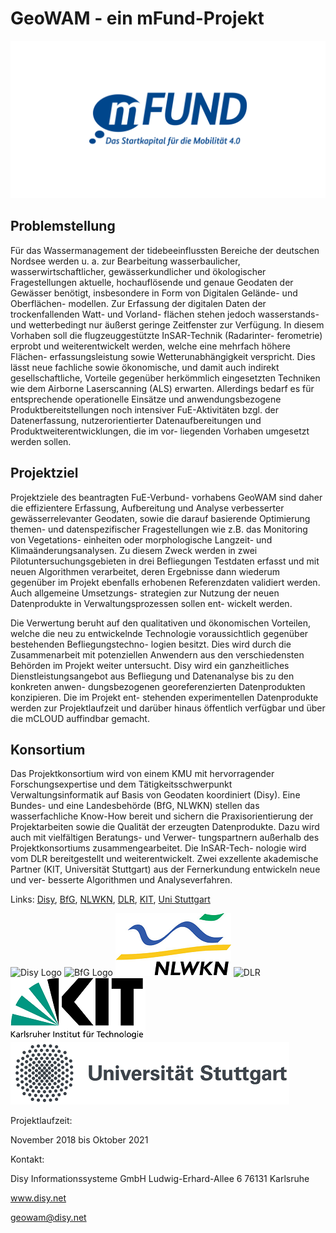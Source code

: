 # GeoWAM - ein mFund-Projekt

![mFund Logo](/logos/mfund-logo-download.jpg)

## Problemstellung

Für das Wassermanagement der tidebeeinflussten Bereiche der deutschen Nordsee werden u. a. zur Bearbeitung wasserbaulicher, wasserwirtschaftlicher, gewässerkundlicher und ökologischer Fragestellungen aktuelle, hochauflösende und genaue Geodaten der Gewässer benötigt, insbesondere in Form von Digitalen Gelände- und Oberflächen- modellen. Zur Erfassung der digitalen Daten der trockenfallenden Watt- und Vorland- flächen stehen jedoch wasserstands- und wetterbedingt nur äußerst geringe Zeitfenster zur Verfügung. In diesem Vorhaben soll die flugzeuggestützte InSAR-Technik (Radarinter- ferometrie) erprobt und weiterentwickelt werden, welche eine mehrfach höhere Flächen- erfassungsleistung sowie Wetterunabhängigkeit verspricht. Dies lässt neue fachliche sowie ökonomische, und damit auch indirekt gesellschaftliche, Vorteile gegenüber herkömmlich eingesetzten Techniken wie dem Airborne Laserscanning (ALS) erwarten. Allerdings bedarf es für entsprechende operationelle Einsätze und anwendungsbezogene Produktbereitstellungen noch intensiver FuE-Aktivitäten bzgl. der Datenerfassung, nutzerorientierter Datenaufbereitungen und Produktweiterentwicklungen, die im vor- liegenden Vorhaben umgesetzt werden sollen.

## Projektziel

Projektziele des beantragten FuE-Verbund- vorhabens GeoWAM sind daher die effizientere Erfassung, Aufbereitung und Analyse verbesserter gewässerrelevanter Geodaten, sowie die darauf basierende Optimierung themen- und datenspezifischer Fragestellungen wie z.B. das Monitoring von Vegetations- einheiten oder morphologische Langzeit- und Klimaänderungsanalysen. Zu diesem Zweck werden in zwei Pilotuntersuchungsgebieten in drei Befliegungen Testdaten erfasst und mit neuen Algorithmen verarbeitet, deren Ergebnisse dann wiederum gegenüber im Projekt ebenfalls erhobenen Referenzdaten validiert werden. Auch allgemeine Umsetzungs- strategien zur Nutzung der neuen Datenprodukte in Verwaltungsprozessen sollen ent- wickelt werden.

Die Verwertung beruht auf den qualitativen und ökonomischen Vorteilen, welche die neu zu entwickelnde Technologie voraussichtlich gegenüber bestehenden Befliegungstechno- logien besitzt. Dies wird durch die Zusammenarbeit mit potenziellen Anwendern aus den verschiedensten Behörden im Projekt weiter untersucht. Disy wird ein ganzheitliches Dienstleistungsangebot aus Befliegung und Datenanalyse bis zu den konkreten anwen- dungsbezogenen georeferenzierten Datenprodukten konzipieren. Die im Projekt ent- stehenden experimentellen Datenprodukte werden zur Projektlaufzeit und darüber hinaus öffentlich verfügbar und über die mCLOUD auffindbar gemacht.

## Konsortium

Das Projektkonsortium wird von einem KMU mit hervorragender Forschungsexpertise und dem Tätigkeitsschwerpunkt Verwaltungsinformatik auf Basis von Geodaten koordiniert (Disy). Eine Bundes- und eine Landesbehörde (BfG, NLWKN) stellen das wasserfachliche Know-How bereit und sichern die Praxisorientierung der Projektarbeiten sowie die Qualität der erzeugten Datenprodukte. Dazu wird auch mit vielfältigen Beratungs- und Verwer- tungspartnern außerhalb des Projektkonsortiums zusammengearbeitet. Die InSAR-Tech- nologie wird vom DLR bereitgestellt und weiterentwickelt. Zwei exzellente akademische Partner (KIT, Universität Stuttgart) aus der Fernerkundung entwickeln neue und ver- besserte Algorithmen und Analyseverfahren.

Links: [Disy](https://disy.net), [BfG](https://www.bafg.de/), [NLWKN](www.nlwkn.niedersachsen.de/startseite/), [DLR](https://www.dlr.de/dlr/desktopdefault.aspx/tabid-10002/), [KIT](https://kit.edu), [Uni Stuttgart](https://www.uni-stuttgart.de/)


![Disy Logo](/logos/)
![BfG Logo](/logos/bgf_logo_small.png)
![NLWKN Logo](/logos/NLWKN_logo_small.png)
![DLR](/logos/dlr_logo_small.png)
![KIT Logo](/logos/kit_logo_small.png)
![Uni Stuttgart Logo](/logos/unistutt_logo_small.png)



Projektlaufzeit:

November 2018 bis Oktober 2021

Kontakt:

Disy Informationssysteme GmbH
Ludwig-Erhard-Allee 6
76131 Karlsruhe

www.disy.net

geowam@disy.net

